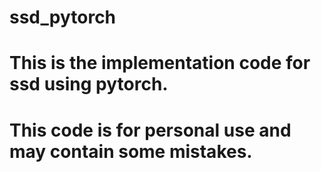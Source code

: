 # ssd_pytorch
# This is the implementation code for ssd using pytorch.
# This code is for personal use and may contain some mistakes.